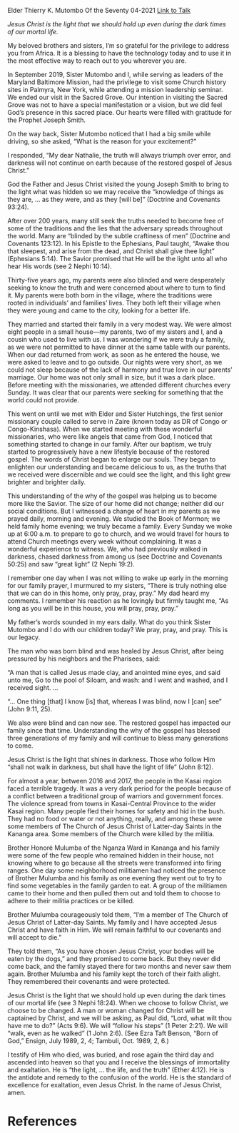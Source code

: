 Elder Thierry K. Mutombo
Of the Seventy
04-2021
[Link to Talk](https://www.churchofjesuschrist.org/study/general-conference/2021/04/27mutombo?lang=eng)

_Jesus Christ is the light that we should hold up even during the dark times of our mortal life._

My beloved brothers and sisters, I’m so grateful for the privilege to address you from Africa. It is a blessing to have the technology today and to use it in the most effective way to reach out to you wherever you are.

In September 2019, Sister Mutombo and I, while serving as leaders of the Maryland Baltimore Mission, had the privilege to visit some Church history sites in Palmyra, New York, while attending a mission leadership seminar. We ended our visit in the Sacred Grove. Our intention in visiting the Sacred Grove was not to have a special manifestation or a vision, but we did feel God’s presence in this sacred place. Our hearts were filled with gratitude for the Prophet Joseph Smith.

On the way back, Sister Mutombo noticed that I had a big smile while driving, so she asked, “What is the reason for your excitement?”

I responded, “My dear Nathalie, the truth will always triumph over error, and darkness will not continue on earth because of the restored gospel of Jesus Christ.”

God the Father and Jesus Christ visited the young Joseph Smith to bring to the light what was hidden so we may receive the “knowledge of things as they are, … as they were, and as they [will be]” (Doctrine and Covenants 93:24).

After over 200 years, many still seek the truths needed to become free of some of the traditions and the lies that the adversary spreads throughout the world. Many are “blinded by the subtle craftiness of men” (Doctrine and Covenants 123:12). In his Epistle to the Ephesians, Paul taught, “Awake thou that sleepest, and arise from the dead, and Christ shall give thee light” (Ephesians 5:14). The Savior promised that He will be the light unto all who hear His words (see 2 Nephi 10:14).

Thirty-five years ago, my parents were also blinded and were desperately seeking to know the truth and were concerned about where to turn to find it. My parents were both born in the village, where the traditions were rooted in individuals’ and families’ lives. They both left their village when they were young and came to the city, looking for a better life.



They married and started their family in a very modest way. We were almost eight people in a small house—my parents, two of my sisters and I, and a cousin who used to live with us. I was wondering if we were truly a family, as we were not permitted to have dinner at the same table with our parents. When our dad returned from work, as soon as he entered the house, we were asked to leave and to go outside. Our nights were very short, as we could not sleep because of the lack of harmony and true love in our parents’ marriage. Our home was not only small in size, but it was a dark place. Before meeting with the missionaries, we attended different churches every Sunday. It was clear that our parents were seeking for something that the world could not provide.

This went on until we met with Elder and Sister Hutchings, the first senior missionary couple called to serve in Zaire (known today as DR of Congo or Congo-Kinshasa). When we started meeting with these wonderful missionaries, who were like angels that came from God, I noticed that something started to change in our family. After our baptism, we truly started to progressively have a new lifestyle because of the restored gospel. The words of Christ began to enlarge our souls. They began to enlighten our understanding and became delicious to us, as the truths that we received were discernible and we could see the light, and this light grew brighter and brighter daily.

This understanding of the why of the gospel was helping us to become more like the Savior. The size of our home did not change; neither did our social conditions. But I witnessed a change of heart in my parents as we prayed daily, morning and evening. We studied the Book of Mormon; we held family home evening; we truly became a family. Every Sunday we woke up at 6:00 a.m. to prepare to go to church, and we would travel for hours to attend Church meetings every week without complaining. It was a wonderful experience to witness. We, who had previously walked in darkness, chased darkness from among us (see Doctrine and Covenants 50:25) and saw “great light” (2 Nephi 19:2).

I remember one day when I was not willing to wake up early in the morning for our family prayer, I murmured to my sisters, “There is truly nothing else that we can do in this home, only pray, pray, pray.” My dad heard my comments. I remember his reaction as he lovingly but firmly taught me, “As long as you will be in this house, you will pray, pray, pray.”

My father’s words sounded in my ears daily. What do you think Sister Mutombo and I do with our children today? We pray, pray, and pray. This is our legacy.

The man who was born blind and was healed by Jesus Christ, after being pressured by his neighbors and the Pharisees, said:

“A man that is called Jesus made clay, and anointed mine eyes, and said unto me, Go to the pool of Siloam, and wash: and I went and washed, and I received sight. …

“… One thing [that] I know [is] that, whereas I was blind, now I [can] see” (John 9:11, 25).

We also were blind and can now see. The restored gospel has impacted our family since that time. Understanding the why of the gospel has blessed three generations of my family and will continue to bless many generations to come.

Jesus Christ is the light that shines in darkness. Those who follow Him “shall not walk in darkness, but shall have the light of life” (John 8:12).

For almost a year, between 2016 and 2017, the people in the Kasai region faced a terrible tragedy. It was a very dark period for the people because of a conflict between a traditional group of warriors and government forces. The violence spread from towns in Kasai-Central Province to the wider Kasai region. Many people fled their homes for safety and hid in the bush. They had no food or water or not anything, really, and among these were some members of The Church of Jesus Christ of Latter-day Saints in the Kananga area. Some members of the Church were killed by the militia.

Brother Honoré Mulumba of the Nganza Ward in Kananga and his family were some of the few people who remained hidden in their house, not knowing where to go because all the streets were transformed into firing ranges. One day some neighborhood militiamen had noticed the presence of Brother Mulumba and his family as one evening they went out to try to find some vegetables in the family garden to eat. A group of the militiamen came to their home and then pulled them out and told them to choose to adhere to their militia practices or be killed.

Brother Mulumba courageously told them, “I’m a member of The Church of Jesus Christ of Latter-day Saints. My family and I have accepted Jesus Christ and have faith in Him. We will remain faithful to our covenants and will accept to die.”

They told them, “As you have chosen Jesus Christ, your bodies will be eaten by the dogs,” and they promised to come back. But they never did come back, and the family stayed there for two months and never saw them again. Brother Mulumba and his family kept the torch of their faith alight. They remembered their covenants and were protected.

Jesus Christ is the light that we should hold up even during the dark times of our mortal life (see 3 Nephi 18:24). When we choose to follow Christ, we choose to be changed. A man or woman changed for Christ will be captained by Christ, and we will be asking, as Paul did, “Lord, what wilt thou have me to do?” (Acts 9:6). We will “follow his steps” (1 Peter 2:21). We will “walk, even as he walked” (1 John 2:6). (See Ezra Taft Benson, “Born of God,” Ensign, July 1989, 2, 4; Tambuli, Oct. 1989, 2, 6.)

I testify of Him who died, was buried, and rose again the third day and ascended into heaven so that you and I receive the blessings of immortality and exaltation. He is “the light, … the life, and the truth” (Ether 4:12). He is the antidote and remedy to the confusion of the world. He is the standard of excellence for exaltation, even Jesus Christ. In the name of Jesus Christ, amen.

# References

